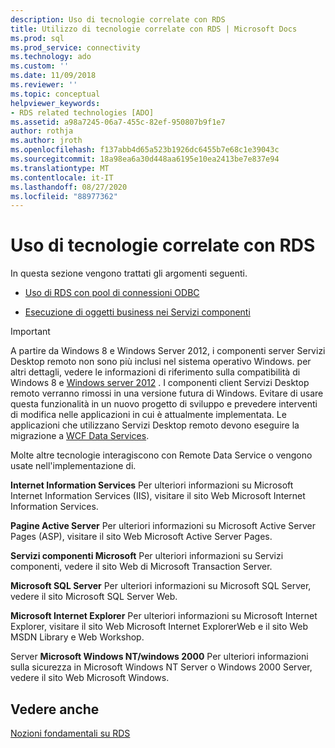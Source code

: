 ```yaml
---
description: Uso di tecnologie correlate con RDS
title: Utilizzo di tecnologie correlate con RDS | Microsoft Docs
ms.prod: sql
ms.prod_service: connectivity
ms.technology: ado
ms.custom: ''
ms.date: 11/09/2018
ms.reviewer: ''
ms.topic: conceptual
helpviewer_keywords:
- RDS related technologies [ADO]
ms.assetid: a98a7245-06a7-455c-82ef-950807b9f1e7
author: rothja
ms.author: jroth
ms.openlocfilehash: f137abb4d65a523b1926dc6455b7e68c1e39043c
ms.sourcegitcommit: 18a98ea6a30d448aa6195e10ea2413be7e837e94
ms.translationtype: MT
ms.contentlocale: it-IT
ms.lasthandoff: 08/27/2020
ms.locfileid: "88977362"
---
```

# <a name="using-related-technologies-with-rds"></a>Uso di tecnologie correlate con RDS
In questa sezione vengono trattati gli argomenti seguenti.  
  
-   [Uso di RDS con pool di connessioni ODBC](./using-rds-with-odbc-connection-pooling.md)  
  
-   [Esecuzione di oggetti business nei Servizi componenti](./running-business-objects-in-component-services.md)  
  
> [!IMPORTANT]
>  A partire da Windows 8 e Windows Server 2012, i componenti server Servizi Desktop remoto non sono più inclusi nel sistema operativo Windows. per altri dettagli, vedere le informazioni di riferimento sulla compatibilità di Windows 8 e [Windows server 2012](https://www.microsoft.com/download/details.aspx?id=27416) . I componenti client Servizi Desktop remoto verranno rimossi in una versione futura di Windows. Evitare di usare questa funzionalità in un nuovo progetto di sviluppo e prevedere interventi di modifica nelle applicazioni in cui è attualmente implementata. Le applicazioni che utilizzano Servizi Desktop remoto devono eseguire la migrazione a [WCF Data Services](https://go.microsoft.com/fwlink/?LinkId=199565).  
  
 Molte altre tecnologie interagiscono con Remote Data Service o vengono usate nell'implementazione di.  
  
 **Internet Information Services** Per ulteriori informazioni su Microsoft Internet Information Services (IIS), visitare il sito Web Microsoft Internet Information Services.  
  
 **Pagine Active Server** Per ulteriori informazioni su Microsoft Active Server Pages (ASP), visitare il sito Web Microsoft Active Server Pages.  
  
 **Servizi componenti Microsoft** Per ulteriori informazioni su Servizi componenti, vedere il sito Web di Microsoft Transaction Server.  
  
 **Microsoft SQL Server** Per ulteriori informazioni su Microsoft SQL Server, vedere il sito Microsoft SQL Server Web.  
  
 **Microsoft Internet Explorer** Per ulteriori informazioni su Microsoft Internet Explorer, visitare il sito Web Microsoft Internet ExplorerWeb e il sito Web MSDN Library e Web Workshop.  
  
 Server **Microsoft Windows NT/windows 2000** Per ulteriori informazioni sulla sicurezza in Microsoft Windows NT Server o Windows 2000 Server, vedere il sito Web Microsoft Windows.  
  
## <a name="see-also"></a>Vedere anche  
 [Nozioni fondamentali su RDS](./rds-fundamentals.md)